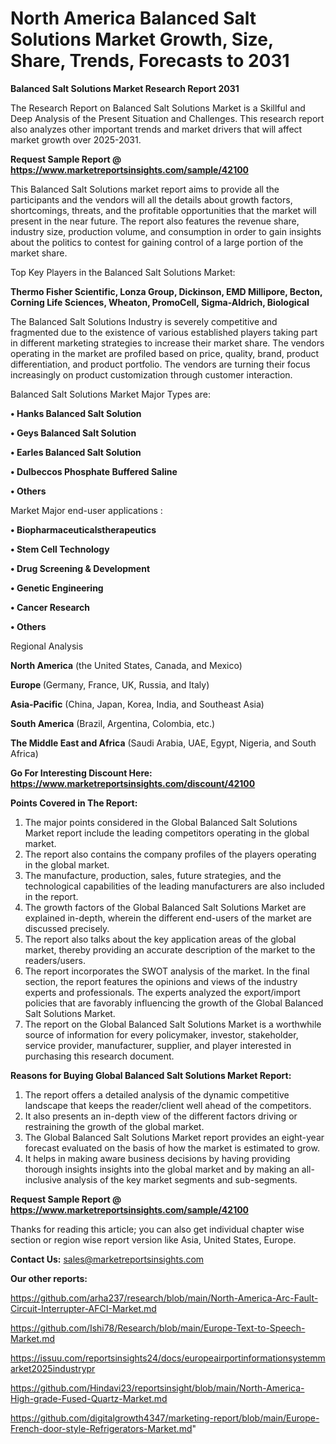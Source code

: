 # North America Balanced Salt Solutions Market Growth, Size, Share, Trends, Forecasts to 2031

<strong>Balanced Salt Solutions Market Research Report 2031</strong>

The Research Report on Balanced Salt Solutions Market is a Skillful and Deep Analysis of the Present Situation and Challenges. This research report also analyzes other important trends and market drivers that will affect market growth over 2025-2031.

<strong>Request Sample Report @ <a href=https://www.marketreportsinsights.com/sample/42100>https://www.marketreportsinsights.com/sample/42100</a></strong>

This Balanced Salt Solutions market report aims to provide all the participants and the vendors will all the details about growth factors, shortcomings, threats, and the profitable opportunities that the market will present in the near future. The report also features the revenue share, industry size, production volume, and consumption in order to gain insights about the politics to contest for gaining control of a large portion of the market share.

Top Key Players in the Balanced Salt Solutions Market:

<strong>Thermo Fisher Scientific, Lonza Group, Dickinson, EMD Millipore, Becton, Corning Life Sciences, Wheaton, PromoCell, Sigma-Aldrich, Biological</strong>

The Balanced Salt Solutions Industry is severely competitive and fragmented due to the existence of various established players taking part in different marketing strategies to increase their market share. The vendors operating in the market are profiled based on price, quality, brand, product differentiation, and product portfolio. The vendors are turning their focus increasingly on product customization through customer interaction.

Balanced Salt Solutions Market Major Types are:

<strong>•  Hanks Balanced Salt Solution

•  Geys Balanced Salt Solution

•  Earles Balanced Salt Solution

•  Dulbeccos Phosphate Buffered Saline

•  Others</strong>

Market Major end-user applications :

<strong>•  Biopharmaceuticalstherapeutics

•  Stem Cell Technology

•  Drug Screening & Development

•  Genetic Engineering

•  Cancer Research

•  Others</strong>

Regional Analysis

</u><strong><b>North America</b></strong> (the United States, Canada, and Mexico)

<strong><b>Europe </b></strong>(Germany, France, UK, Russia, and Italy)

<strong><b>Asia-Pacific</b></strong> (China, Japan, Korea, India, and Southeast Asia)

<strong><b>South America</b></strong> (Brazil, Argentina, Colombia, etc.)

<strong><b>The Middle East and Africa</b></strong> (Saudi Arabia, UAE, Egypt, Nigeria, and South Africa)

<strong>Go For Interesting Discount Here: <a href=https://www.marketreportsinsights.com/discount/42100>https://www.marketreportsinsights.com/discount/42100</a></strong>

<strong>Points Covered in The Report:</strong>
<ol>
  <li>The major points considered in the Global Balanced Salt Solutions Market report include the leading competitors operating in the global market.</li>
  <li>The report also contains the company profiles of the players operating in the global market.</li>
  <li>The manufacture, production, sales, future strategies, and the technological capabilities of the leading manufacturers are also included in the report.</li>
  <li>The growth factors of the Global Balanced Salt Solutions Market are explained in-depth, wherein the different end-users of the market are discussed precisely.</li>
  <li>The report also talks about the key application areas of the global market, thereby providing an accurate description of the market to the readers/users.</li>
  <li>The report incorporates the SWOT analysis of the market. In the final section, the report features the opinions and views of the industry experts and professionals. The experts analyzed the export/import policies that are favorably influencing the growth of the Global Balanced Salt Solutions Market.</li>
  <li>The report on the Global Balanced Salt Solutions Market is a worthwhile source of information for every policymaker, investor, stakeholder, service provider, manufacturer, supplier, and player interested in purchasing this research document.</li>
</ol>
<strong>Reasons for Buying Global Balanced Salt Solutions Market Report:</strong>

<ol>
  <li>The report offers a detailed analysis of the dynamic competitive landscape that keeps the reader/client well ahead of the competitors.</li>
  <li>It also presents an in-depth view of the different factors driving or restraining the growth of the global market.</li>
  <li>The Global Balanced Salt Solutions Market report provides an eight-year forecast evaluated on the basis of how the market is estimated to grow.</li>
  <li>It helps in making aware business decisions by having providing thorough insights insights into the global market and by making an all-inclusive analysis of the key market segments and sub-segments.</li>
</ol>
<strong>Request Sample Report @ <a href=https://www.marketreportsinsights.com/sample/42100>https://www.marketreportsinsights.com/sample/42100</a></strong>


Thanks for reading this article; you can also get individual chapter wise section or region wise report version like Asia, United States, Europe.

<strong>Contact Us:</strong>
sales@marketreportsinsights.com

<strong>Our other reports:</strong>

<a href=https://github.com/arha237/research/blob/main/North-America-Arc-Fault-Circuit-Interrupter-AFCI-Market.md>https://github.com/arha237/research/blob/main/North-America-Arc-Fault-Circuit-Interrupter-AFCI-Market.md</a>

<a href=https://github.com/Ishi78/Research/blob/main/Europe-Text-to-Speech-Market.md>https://github.com/Ishi78/Research/blob/main/Europe-Text-to-Speech-Market.md</a>

<a href=https://issuu.com/reportsinsights24/docs/europeairportinformationsystemmarket2025industrypr>https://issuu.com/reportsinsights24/docs/europeairportinformationsystemmarket2025industrypr</a>

<a href=https://github.com/Hindavi23/reportsinsight/blob/main/North-America-High-grade-Fused-Quartz-Market.md>https://github.com/Hindavi23/reportsinsight/blob/main/North-America-High-grade-Fused-Quartz-Market.md</a>

<a href=https://github.com/digitalgrowth4347/marketing-report/blob/main/Europe-French-door-style-Refrigerators-Market.md>https://github.com/digitalgrowth4347/marketing-report/blob/main/Europe-French-door-style-Refrigerators-Market.md</a>"
